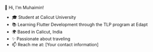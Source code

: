 👋 Hi, I'm Muhaimin!

- 🎓 Student at Calicut University
- 📚 Learning Flutter Development through the TLP program at Edapt
- 🌍 Based in Calicut, India
- ✨ Passionate about traveling
- 📫 Reach me at: [Your contact information]
